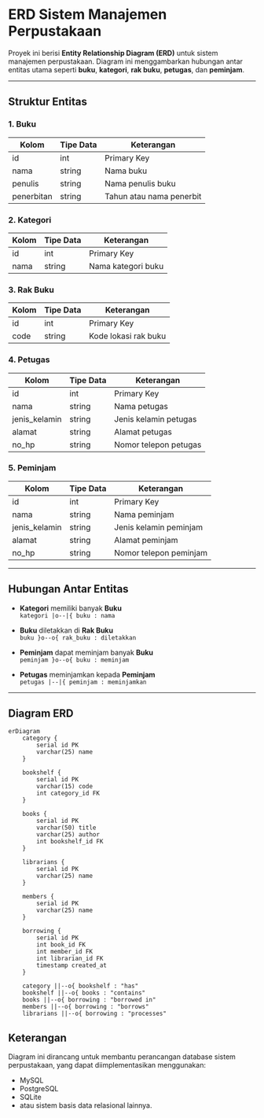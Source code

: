 # ERD Sistem Manajemen Perpustakaan

Proyek ini berisi **Entity Relationship Diagram (ERD)** untuk sistem manajemen perpustakaan. Diagram ini menggambarkan hubungan antar entitas utama seperti **buku**, **kategori**, **rak buku**, **petugas**, dan **peminjam**.

---

## Struktur Entitas

### 1. **Buku**
| Kolom | Tipe Data | Keterangan |
|-------|------------|------------|
| id | int | Primary Key |
| nama | string | Nama buku |
| penulis | string | Nama penulis buku |
| penerbitan | string | Tahun atau nama penerbit |

### 2. **Kategori**
| Kolom | Tipe Data | Keterangan |
|-------|------------|------------|
| id | int | Primary Key |
| nama | string | Nama kategori buku |

### 3. **Rak Buku**
| Kolom | Tipe Data | Keterangan |
|-------|------------|------------|
| id | int | Primary Key |
| code | string | Kode lokasi rak buku |

### 4. **Petugas**
| Kolom | Tipe Data | Keterangan |
|-------|------------|------------|
| id | int | Primary Key |
| nama | string | Nama petugas |
| jenis_kelamin | string | Jenis kelamin petugas |
| alamat | string | Alamat petugas |
| no_hp | string | Nomor telepon petugas |

### 5. **Peminjam**
| Kolom | Tipe Data | Keterangan |
|-------|------------|------------|
| id | int | Primary Key |
| nama | string | Nama peminjam |
| jenis_kelamin | string | Jenis kelamin peminjam |
| alamat | string | Alamat peminjam |
| no_hp | string | Nomor telepon peminjam |

---

## Hubungan Antar Entitas

- **Kategori** memiliki banyak **Buku**  
  `kategori |o--|{ buku : nama`

- **Buku** diletakkan di **Rak Buku**  
  `buku }o--o{ rak_buku : diletakkan`

- **Peminjam** dapat meminjam banyak **Buku**  
  `peminjam }o--o{ buku : meminjam`

- **Petugas** meminjamkan kepada **Peminjam**  
  `petugas |--|{ peminjam : meminjamkan`

---

## Diagram ERD

```mermaid
erDiagram
    category {
        serial id PK
        varchar(25) name
    }

    bookshelf {
        serial id PK
        varchar(15) code
        int category_id FK
    }

    books {
        serial id PK
        varchar(50) title
        varchar(25) author
        int bookshelf_id FK
    }

    librarians {
        serial id PK
        varchar(25) name
    }

    members {
        serial id PK
        varchar(25) name
    }

    borrowing {
        serial id PK
        int book_id FK
        int member_id FK
        int librarian_id FK
        timestamp created_at
    }

    category ||--o{ bookshelf : "has"
    bookshelf ||--o{ books : "contains"
    books ||--o{ borrowing : "borrowed in"
    members ||--o{ borrowing : "borrows"
    librarians ||--o{ borrowing : "processes"

```


## Keterangan

Diagram ini dirancang untuk membantu perancangan database sistem perpustakaan, yang dapat diimplementasikan menggunakan:

- MySQL
- PostgreSQL
- SQLite
- atau sistem basis data relasional lainnya.

